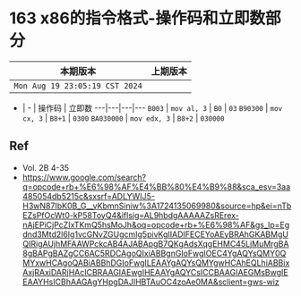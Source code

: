 # 163 x86的指令格式-操作码和立即数部分

|本期版本| 上期版本
|:---:|:---:
`Mon Aug 19 23:05:19 CST 2024` | 

- | - | 操作码 | 立即数
---|---|---|---
`B003` | `mov al, 3` | `B0` | `03`
`B90300` | `mov cx, 3` | `B8+1` | `0300`
`BA030000` | `mov edx, 3` | `B8+2` | `030000`

## Ref

* Vol. 2B 4-35
* <https://www.google.com/search?q=opcode+rb+%E6%98%AF%E4%BB%80%E4%B9%88&sca_esv=3aa485054db5215c&sxsrf=ADLYWIJ5-H3wN87IbK0B_G__vKbmnSiniw%3A1724135069980&source=hp&ei=nTbEZsPfOcWt0-kP58ToyQ4&iflsig=AL9hbdgAAAAAZsRErex-nAjEPiCjPcZIxTKmQ5hsMoJh&oq=opcode+rb+%E6%98%AF&gs_lp=Egdnd3Mtd2l6Ig1vcGNvZGUgcmIg5pivKgIIADIFECEYoAEyBRAhGKABMgUQIRigAUjhMFAAWPckcAB4AJABApgB7QKgAdsXqgEHMC45LjMuMrgBA8gBAPgBAZgCC6AC5RDCAgoQIxiABBgnGIoFwgIOEC4YgAQYsQMY0QMYxwHCAgoQABiABBhDGIoFwgILEAAYgAQYsQMYgwHCAhEQLhiABBixAxjRAxiDARjHAcICBRAAGIAEwgIHEAAYgAQYCsICCBAAGIAEGMsBwgIEEAAYHsICBhAAGAgYHpgDAJIHBTAuOC4zoAe0MA&sclient=gws-wiz>